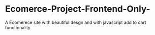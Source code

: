 # Ecomerce-Project-Frontend-Only-
A Ecomerece site with beautiful desgn and with javascript add to cart functionality
